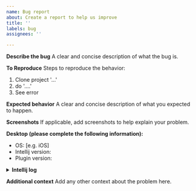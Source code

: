 ```yaml
---
name: Bug report
about: Create a report to help us improve
title: ''
labels: bug
assignees: ''

---
```


**Describe the bug**
A clear and concise description of what the bug is.

**To Reproduce**
Steps to reproduce the behavior:
1. Clone project '...'
2. do '....'
3. See error

**Expected behavior**
A clear and concise description of what you expected to happen.

**Screenshots**
If applicable, add screenshots to help explain your problem.

**Desktop (please complete the following information):**
 - OS: [e.g. iOS]
- Intellij version:
- Plugin version:
 

<details>
<summary><b>Intellij log</b></summary>
<pre>
ADD HERE, check here: https://intellij-support.jetbrains.com/hc/en-us/articles/207241085-Locating-IDE-log-files
</pre>
</details>


**Additional context**
Add any other context about the problem here.
